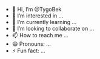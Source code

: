 - 👋 Hi, I’m @TygoBek
- 👀 I’m interested in ...
- 🌱 I’m currently learning ...
- 💞️ I’m looking to collaborate on ...
- 📫 How to reach me ...
- 😄 Pronouns: ...
- ⚡ Fun fact: ...

<!---
TygoBek/TygoBek is a ✨ special ✨ repository because its `README.md` (this file) appears on your GitHub profile.
You can click the Preview link to take a look at your changes.
--->
